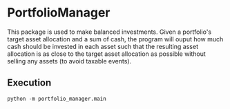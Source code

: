 # PortfolioManager

This package is used to make balanced investments. Given a portfolio's target asset 
allocation and a sum of cash, the program will ouput how much cash should be invested 
in each asset such that the resulting asset allocation is as close to the target asset 
allocation as possible without selling any assets (to avoid taxable events).

## Execution
`python -m portfolio_manager.main`